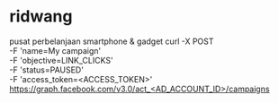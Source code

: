 # ridwang
pusat perbelanjaan smartphone &amp; gadget
curl -X POST \
  -F 'name=My campaign' \
  -F 'objective=LINK_CLICKS' \
  -F 'status=PAUSED' \
  -F 'access_token=<ACCESS_TOKEN>' \
  https://graph.facebook.com/v3.0/act_<AD_ACCOUNT_ID>/campaigns
